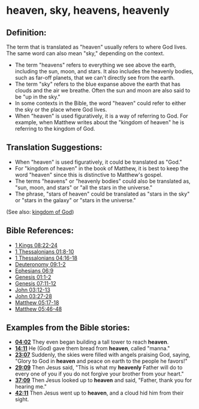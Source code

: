 # heaven, sky, heavens, heavenly #

## Definition: ##

The term that is translated as "heaven" usually refers to where God lives. The same word can also mean "sky," depending on the context.

* The term "heavens" refers to everything we see above the earth, including the sun, moon, and stars. It also includes the heavenly bodies, such as far-off planets, that we can't directly see from the earth.
* The term "sky" refers to the blue expanse above the earth that has clouds and the air we breathe. Often the sun and moon are also said to be "up in the sky."
* In some contexts in the Bible, the word "heaven" could refer to either the sky or the place where God lives.
* When "heaven" is used figuratively, it is a way of referring to God. For example, when Matthew writes about the "kingdom of heaven" he is referring to the kingdom of God.

## Translation Suggestions: ##

* When "heaven" is used figuratively, it could be translated as "God."
* For "kingdom of heaven" in the book of Matthew, it is best to keep the word "heaven" since this is distinctive to Matthew's gospel.
* The terms "heavens" or "heavenly bodies" could also be translated as, "sun, moon, and stars" or "all the stars in the universe."
* The phrase, "stars of heaven" could be translated as "stars in the sky" or "stars in the galaxy" or "stars in the universe."

(See also: [kingdom of God](../kt/kingdomofgod.md))

## Bible References: ##

* [1 Kings 08:22-24](en/tn/1ki/help/08/22)
* [1 Thessalonians 01:8-10](en/tn/1th/help/01/08)
* [1 Thessalonians 04:16-18](en/tn/1th/help/04/16)
* [Deuteronomy 09:1-2](en/tn/deu/help/09/01)
* [Ephesians 06:9](en/tn/eph/help/06/09)
* [Genesis 01:1-2](en/tn/gen/help/01/01)
* [Genesis 07:11-12](en/tn/gen/help/07/11)
* [John 03:12-13](en/tn/jhn/help/03/12)
* [John 03:27-28](en/tn/jhn/help/03/27)
* [Matthew 05:17-18](en/tn/mat/help/05/17)
* [Matthew 05:46-48](en/tn/mat/help/05/46)

## Examples from the Bible stories: ##

* __[04:02](en/tn/obs/help/04/02)__ They even began building a tall tower to reach __heaven__.
* __[14:11](en/tn/obs/help/14/11)__ He (God) gave them bread from __heaven__, called "manna."
* __[23:07](en/tn/obs/help/23/07)__ Suddenly, the skies were filled with angels praising God, saying, "Glory to God in __heaven__  and peace on earth to the people he favors!"
* __[29:09](en/tn/obs/help/29/09)__ Then Jesus said, "This is what my __heavenly__  Father will do to every one of you if you do not forgive your brother from your heart."
* __[37:09](en/tn/obs/help/37/09)__ Then Jesus looked up to __heaven__  and said, "Father, thank you for hearing me."
* __[42:11](en/tn/obs/help/42/11)__ Then Jesus went up to __heaven__, and a cloud hid him from their sight.